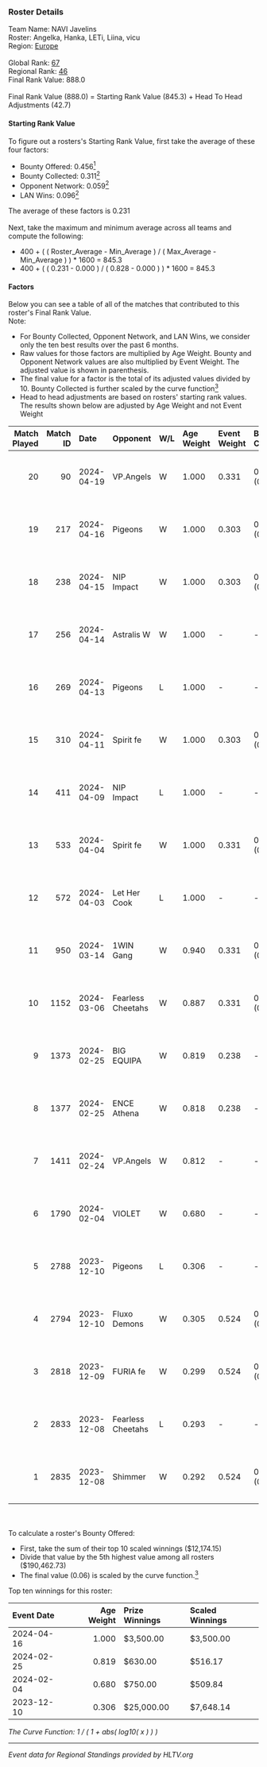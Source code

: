 ### Roster Details<br />
Team Name: NAVI Javelins<br />
Roster: Angelka, Hanka, LETi, Liina, vicu<br />
Region: [Europe]( ../standings_europe.md)<br />
<br />
Global Rank: [67](../standings_global.md)<br />
Regional Rank: [46]( ../standings_europe.md)<br />
Final Rank Value:  888.0<br />
<br />
Final Rank Value (888.0) = Starting Rank Value (845.3) + Head To Head Adjustments (42.7)<br />

#### Starting Rank Value<br />
To figure out a rosters's Starting Rank Value, first take the average of these four factors:<br />
- Bounty Offered: 0.456[<sup>1</sup>](#table2)
- Bounty Collected: 0.311[<sup>2</sup>](#table1)
- Opponent Network: 0.059[<sup>2</sup>](#table1)
- LAN Wins: 0.096[<sup>2</sup>](#table1)

The average of these factors is 0.231<br />
<br />
Next, take the maximum and minimum average across all teams and compute the following:<br />
- 400 + ( ( Roster_Average - Min_Average ) / ( Max_Average - Min_Average ) ) * 1600 = 845.3
- 400 + ( ( 0.231 - 0.000 ) / ( 0.828 - 0.000 ) ) * 1600 = 845.3


#### Factors<br />
Below you can see a table of all of the matches that contributed to this roster's Final Rank Value.<br />
Note:<br />

- For Bounty Collected, Opponent Network, and LAN Wins, we consider only the ten best results over the past 6 months.
- Raw values for those factors are multiplied by Age Weight. Bounty and Opponent Network values are also multiplied by Event Weight. The adjusted value is shown in parenthesis.
- The final value for a factor is the total of its adjusted values divided by 10. Bounty Collected is further scaled by the curve function[<sup>3</sup>](#curveFunction)
- Head to head adjustments are based on rosters' starting rank values. The results shown below are adjusted by Age Weight and not Event Weight
<span id="table1"></span><br />


| Match Played | Match ID | Date       | Opponent          | W/L | Age Weight | Event Weight | Bounty Collected | Opponent Network | LAN Wins  | H2H Adj. | Roster                            |
| -: | -: | :- | :- | :- | :- | :- | :- | :- | :- | -: | :- |
|           20 |       90 | 2024-04-19 | VP.Angels         | W   | 1.000      | 0.331        | 0.006 (0.002)    | -                | 0 (0.000) |     5.54 | Angelka, Hanka, LETi, Liina, vicu |
|           19 |      217 | 2024-04-16 | Pigeons           | W   | 1.000      | 0.303        | 0.095 (0.029)    | 0.353 (0.107)    | 0 (0.000) |    18.32 | Angelka, Hanka, LETi, Liina, vicu |
|           18 |      238 | 2024-04-15 | NIP Impact        | W   | 1.000      | 0.303        | 0.008 (0.002)    | 0.278 (0.084)    | 0 (0.000) |    11.63 | Angelka, Hanka, LETi, Liina, vicu |
|           17 |      256 | 2024-04-14 | Astralis W        | W   | 1.000      | -            | -                | -                | 0 (0.000) |     6.50 | Angelka, Hanka, LETi, Liina, vicu |
|           16 |      269 | 2024-04-13 | Pigeons           | L   | 1.000      | -            | -                | -                | -         |   -12.54 | Angelka, Hanka, LETi, Liina, vicu |
|           15 |      310 | 2024-04-11 | Spirit fe         | W   | 1.000      | 0.303        | 0.008 (0.002)    | 0.123 (0.037)    | 0 (0.000) |     7.11 | Angelka, Hanka, LETi, Liina, vicu |
|           14 |      411 | 2024-04-09 | NIP Impact        | L   | 1.000      | -            | -                | -                | -         |   -19.92 | Angelka, Hanka, LETi, Liina, vicu |
|           13 |      533 | 2024-04-04 | Spirit fe         | W   | 1.000      | 0.331        | 0.008 (0.003)    | 0.123 (0.041)    | 0 (0.000) |     7.76 | Angelka, Hanka, LETi, Liina, vicu |
|           12 |      572 | 2024-04-03 | Let Her Cook      | L   | 1.000      | -            | -                | -                | -         |   -23.34 | Angelka, Hanka, LETi, Liina, vicu |
|           11 |      950 | 2024-03-14 | 1WIN Gang         | W   | 0.940      | 0.331        | 0.006 (0.002)    | -                | 0 (0.000) |     5.35 | Angelka, Hanka, LETi, Liina, vicu |
|           10 |     1152 | 2024-03-06 | Fearless Cheetahs | W   | 0.887      | 0.331        | 0.033 (0.010)    | 0.214 (0.063)    | -         |    10.32 | Angelka, Hanka, LETi, Liina, vicu |
|            9 |     1373 | 2024-02-25 | BIG EQUIPA        | W   | 0.819      | 0.238        | -                | 0.376 (0.073)    | -         |     8.41 | Angelka, Hanka, LETi, Liina, vicu |
|            8 |     1377 | 2024-02-25 | ENCE Athena       | W   | 0.818      | 0.238        | -                | 0.162 (0.032)    | -         |     7.10 | Angelka, Hanka, LETi, Liina, vicu |
|            7 |     1411 | 2024-02-24 | VP.Angels         | W   | 0.812      | -            | -                | -                | -         |     6.66 | Angelka, Hanka, LETi, Liina, vicu |
|            6 |     1790 | 2024-02-04 | VIOLET            | W   | 0.680      | -            | -                | -                | -         |     2.93 | Angelka, Hanka, LETi, Liina, vicu |
|            5 |     2788 | 2023-12-10 | Pigeons           | L   | 0.306      | -            | -                | -                | -         |    -4.27 | Angelka, Hanka, LETi, Liina, vicu |
|            4 |     2794 | 2023-12-10 | Fluxo Demons      | W   | 0.305      | 0.524        | 0.025 (0.004)    | 0.375 (0.060)    | 1 (0.305) |     3.97 | Angelka, Hanka, LETi, Liina, vicu |
|            3 |     2818 | 2023-12-09 | FURIA fe          | W   | 0.299      | 0.524        | 0.030 (0.005)    | 0.293 (0.046)    | 1 (0.299) |     3.61 | Angelka, Hanka, LETi, Liina, vicu |
|            2 |     2833 | 2023-12-08 | Fearless Cheetahs | L   | 0.293      | -            | -                | -                | -         |    -5.53 | Angelka, Hanka, LETi, Liina, vicu |
|            1 |     2835 | 2023-12-08 | Shimmer           | W   | 0.292      | 0.524        | 0.020 (0.003)    | 0.316 (0.048)    | 1 (0.292) |     3.08 | Angelka, Hanka, LETi, Liina, vicu |

<br />
<span id="table2"></span><br />
To calculate a roster's Bounty Offered:<br />

- First, take the sum of their top 10 scaled winnings ($12,174.15)
- Divide that value by the 5th highest value among all rosters ($190,462.73)
- The final value (0.06) is scaled by the curve function.[<sup>3</sup>](#curveFunction)

Top ten winnings for this roster:<br />

| Event Date | Age Weight | Prize Winnings | Scaled Winnings |
| :- | -: | :- | :- |
| 2024-04-16 |      1.000 | $3,500.00      | $3,500.00       |
| 2024-02-25 |      0.819 | $630.00        | $516.17         |
| 2024-02-04 |      0.680 | $750.00        | $509.84         |
| 2023-12-10 |      0.306 | $25,000.00     | $7,648.14       |


<span id="curveFunction"></span>_The Curve Function: 1 / ( 1 + abs( log10( x ) ) )_<br />

---
_Event data for Regional Standings provided by HLTV.org_<br />
